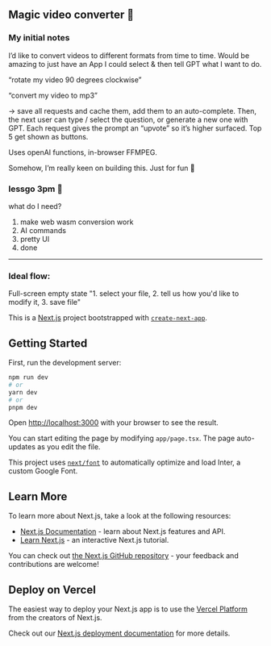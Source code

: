 ## Magic video converter 🦎

### My initial notes

I’d like to convert videos to different formats from time to time. Would be amazing to just have an App I could select & then tell GPT what I want to do.

“rotate my video 90 degrees clockwise”

“convert my video to mp3”

→ save all requests and cache them, add them to an auto-complete. Then, the next user can type / select the question, or generate a new one with GPT. Each request gives the prompt an “upvote” so it’s higher surfaced. Top 5 get shown as buttons.

Uses openAI functions, in-browser FFMPEG.

Somehow, I’m really keen on building this. Just for fun 🙂

### lessgo 3pm 🦎

what do I need?

1. make web wasm conversion work
2. AI commands
3. pretty UI
4. done

---
### Ideal flow:
Full-screen empty state "1. select your file, 2. tell us how you'd like to modify it, 3. save file"


This is a [Next.js](https://nextjs.org/) project bootstrapped with [`create-next-app`](https://github.com/vercel/next.js/tree/canary/packages/create-next-app).

## Getting Started

First, run the development server:

```bash
npm run dev
# or
yarn dev
# or
pnpm dev
```

Open [http://localhost:3000](http://localhost:3000) with your browser to see the result.

You can start editing the page by modifying `app/page.tsx`. The page auto-updates as you edit the file.

This project uses [`next/font`](https://nextjs.org/docs/basic-features/font-optimization) to automatically optimize and load Inter, a custom Google Font.

## Learn More

To learn more about Next.js, take a look at the following resources:

- [Next.js Documentation](https://nextjs.org/docs) - learn about Next.js features and API.
- [Learn Next.js](https://nextjs.org/learn) - an interactive Next.js tutorial.

You can check out [the Next.js GitHub repository](https://github.com/vercel/next.js/) - your feedback and contributions are welcome!

## Deploy on Vercel

The easiest way to deploy your Next.js app is to use the [Vercel Platform](https://vercel.com/new?utm_medium=default-template&filter=next.js&utm_source=create-next-app&utm_campaign=create-next-app-readme) from the creators of Next.js.

Check out our [Next.js deployment documentation](https://nextjs.org/docs/deployment) for more details.
